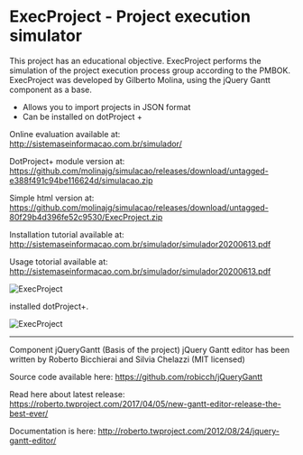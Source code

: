 ExecProject - Project execution simulator
===========
This project has an educational objective.
ExecProject performs the simulation of the project execution process group according to the PMBOK.
ExecProject was developed by Gilberto Molina, using the jQuery Gantt component as a base.

* Allows you to import projects in JSON format
* Can be installed on dotProject +

Online evaluation available at: http://sistemaseinformacao.com.br/simulador/

DotProject+ module version at: https://github.com/molinajg/simulacao/releases/download/untagged-e388f491c94be116624d/simulacao.zip

Simple html version at: https://github.com/molinajg/simulacao/releases/download/untagged-80f29b4d396fe52c9530/ExecProject.zip 

Installation tutorial available at: http://sistemaseinformacao.com.br/simulador/simulador20200613.pdf

Usage totorial available at: http://sistemaseinformacao.com.br/simulador/simulador20200613.pdf

<img src="http://sistemaseinformacao.com.br/simulador/img/ExecProject1.JPG" alt="ExecProject" border="0" />

installed dotProject+.

<img src="http://sistemaseinformacao.com.br/simulador/img/ExecProject2.JPG" alt="ExecProject" border="0" />

------------------------------------------------------------------------------------------------

Component jQueryGantt (Basis of the project)
jQuery Gantt editor has been written by Roberto Bicchierai and Silvia Chelazzi (MIT licensed)

Source code available here: https://github.com/robicch/jQueryGantt

Read here about latest release: https://roberto.twproject.com/2017/04/05/new-gantt-editor-release-the-best-ever/

Documentation is here: http://roberto.twproject.com/2012/08/24/jquery-gantt-editor/
